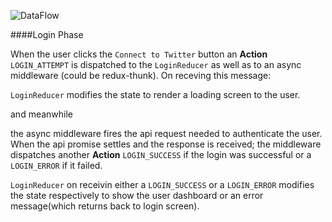 
![DataFlow](RioDataFlow.png)

####Login Phase

When the user clicks the `Connect to Twitter` button an **Action** `LOGIN_ATTEMPT` is dispatched to the `LoginReducer` as well as to an async middleware (could be redux-thunk). On receving this message:

`LoginReducer` modifies the state to render a loading screen to the user.

and meanwhile

the async middleware fires the api request needed to authenticate the user. When the api promise settles and the response is received; the middleware dispatches another **Action** `LOGIN_SUCCESS` if the login was successful or a `LOGIN_ERROR` if it failed.

`LoginReducer` on receivin either a `LOGIN_SUCCESS` or a `LOGIN_ERROR` modifies the state respectively to show the user dashboard or an error message(which returns back to login screen).
